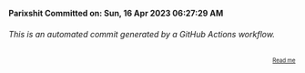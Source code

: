 **Parixshit Committed on: Sun, 16 Apr 2023 06:27:29 AM** <!-- c7a9f239-2fbc-45d2-8cc3-7bcb0d3764f0 -->

###### This is an automated commit generated by a GitHub Actions workflow.

<div align="right"><sub><sup><a href="https://github.com/Parixshit/AutoCommit.git">Read me</a></sup></sub></div>

